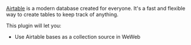 <a href="https://www.airtable.com" target="_blank" class="ww-editor-link">Airtable</a> is a modern database created for everyone. It's a fast and flexible way to create tables to keep track of anything.

This plugin will let you:

- Use Airtable bases as a collection source in WeWeb
